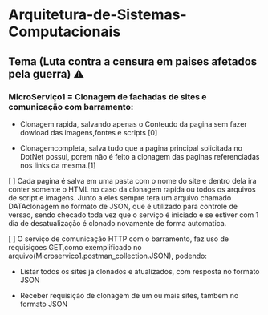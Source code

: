 # Arquitetura-de-Sistemas-Computacionais
## Tema (Luta contra a censura em paises afetados pela guerra) ⚠️

### **MicroServiço1 = Clonagem de fachadas de sites e comunicação com barramento:**

- Clonagem rapida, salvando apenas o Conteudo da pagina sem fazer dowload das imagens,fontes e scripts [0]

- Clonagemcompleta, salva tudo que a pagina principal solicitada no DotNet possui, porem não é feito a clonagem das paginas referenciadas nos links da mesma.[1]

[ ] Cada pagina é salva em uma pasta com o nome do site e dentro dela ira conter somente o HTML no caso da clonagem rapida ou todos os arquivos de script e imagens. Junto a eles sempre tera um arquivo chamado DATAclonagem no formato de JSON, que é utilizado para controle de versao, sendo checado toda vez que o serviço é iniciado e se estiver com 1 dia de desatualização é clonado novamente de forma automatica.

[ ] O serviço de comunicação HTTP com o barramento, faz uso de requisiçoes GET,como exemplificado no arquivo(Microservico1.postman_collection.JSON), podendo:

- Listar todos os sites ja clonados e atualizados, com resposta no formato JSON

- Receber requisição de clonagem de um ou mais sites, tambem no formato JSON
